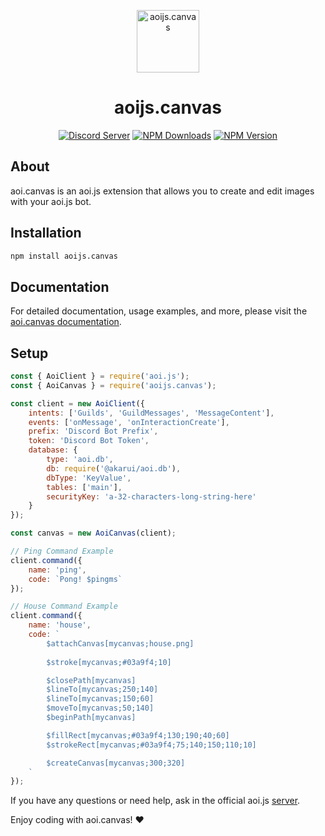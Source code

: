 <p align="center">
  <a href="https://discord.com/invite/HMUfMXDQsV">
    <img width="100" src="https://github.com/aoijs/website/blob/master/assets/images/aoicanvas.png?raw=true" alt="aoijs.canvas">
  </a>
</p>

<h1 align="center">aoijs.canvas</h1>

<div align="center">

[![Discord Server](https://img.shields.io/discord/773352845738115102?color=5865F2&logo=discord&logoColor=white)](https://discord.com/invite/HMUfMXDQsV)
[![NPM Downloads](https://img.shields.io/npm/dt/@aoijs/aoi.canvas.svg?maxAge=3600)](https://www.npmjs.com/package/aoijs.canvas)
[![NPM Version](https://img.shields.io/npm/v/@aoijs/aoi.canvas.svg?maxAge=3600)](https://www.npmjs.com/package/aoijs.canvas)

</div>

## About

aoi.canvas is an aoi.js extension that allows you to create and edit images with your aoi.js bot.

## Installation

```sh
npm install aoijs.canvas
```

## Documentation

For detailed documentation, usage examples, and more, please visit the [aoi.canvas documentation](https://aoi.js.org/extensions/aoijs/aoicanvas).

## Setup

```js
const { AoiClient } = require('aoi.js');
const { AoiCanvas } = require('aoijs.canvas');

const client = new AoiClient({
    intents: ['Guilds', 'GuildMessages', 'MessageContent'],
    events: ['onMessage', 'onInteractionCreate'],
    prefix: 'Discord Bot Prefix',
    token: 'Discord Bot Token',
    database: {
        type: 'aoi.db',
        db: require('@akarui/aoi.db'),
        dbType: 'KeyValue',
        tables: ['main'],
        securityKey: 'a-32-characters-long-string-here'
    }
});

const canvas = new AoiCanvas(client);

// Ping Command Example
client.command({
    name: 'ping',
    code: `Pong! $pingms`
});

// House Command Example
client.command({
    name: 'house',
    code: `
        $attachCanvas[mycanvas;house.png]
        
        $stroke[mycanvas;#03a9f4;10]

        $closePath[mycanvas]
        $lineTo[mycanvas;250;140]
        $lineTo[mycanvas;150;60]
        $moveTo[mycanvas;50;140]
        $beginPath[mycanvas]

        $fillRect[mycanvas;#03a9f4;130;190;40;60]
        $strokeRect[mycanvas;#03a9f4;75;140;150;110;10]

        $createCanvas[mycanvas;300;320]
    `
});
```

If you have any questions or need help, ask in the official aoi.js [server](https://discord.com/invite/HMUfMXDQsV).

Enjoy coding with aoi.canvas! ❤